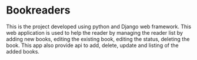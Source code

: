 # Bookreaders
This is the project developed using python and Django web framework. This web application is used to help the reader by managing the reader list by adding new books, editing the existing book, editing the status, deleting the book. This app also provide api to add, delete, update and listing of the added books.
